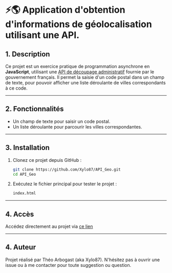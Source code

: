 # ⚡🌎 Application d'obtention d'informations de géolocalisation utilisant une API.

## 1. Description 
Ce projet est un exercice pratique de programmation asynchrone en **JavaScript**, utilisant une [API de découpage administratif](https://geo.api.gouv.fr/decoupage-administratif/communes) fournie par le gouvernement français.
Il permet la saisie d'un code postal dans un champ de texte, pour pouvoir afficher une liste déroulante de villes correspondants à ce code.

---

## 2. Fonctionnalités
- Un champ de texte pour saisir un code postal.
- Un liste déroulante pour parcourir les villes correspondantes.

---

## 3. Installation

1. Clonez ce projet depuis GitHub :
   ```bash
   git clone https://github.com/Xylo87/API_Geo.git
   cd API_Geo
   ```
   
2. Exécutez le fichier principal pour tester le projet :
   ```bash
   index.html
   ```

---

## 4. Accès

Accédez directement au projet via [ce lien](https://xylo87.github.io/API_Geo/)

---

## 4. Auteur
Projet réalisé par Théo Arbogast (aka Xylo87).
N'hésitez pas à ouvrir une issue ou à me contacter pour toute suggestion ou question.

